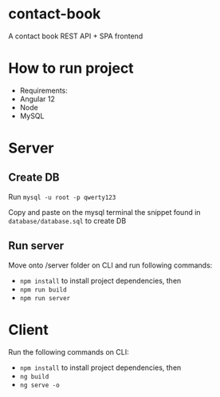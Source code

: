 # contact-book
A contact book REST API + SPA frontend


# How to run project
- Requirements:
- Angular 12
- Node
- MySQL

# Server

## Create DB
Run `mysql -u root -p qwerty123`

Copy and paste on the mysql terminal the snippet found in `database/database.sql` to create DB

## Run server
Move onto /server folder on CLI and run following commands:

- `npm install` to install project dependencies, then
- `npm run build` 
- `npm run server`


# Client
Run the following commands on CLI:
- `npm install` to install project dependencies, then
- `ng build`
- `ng serve -o`

